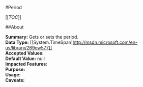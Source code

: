 #Period

[[_TOC_]]

##About

**Summary:**  Gets or sets the period.   
**Data Type:** [[System.TimeSpan|http://msdn.microsoft.com/en-us/library/269ew577]]  
**Accepted Values:**   
**Default Value:** null  
**Impacted Features:**   
**Purpose:**   
**Usage:**   
**Caveats:**   


